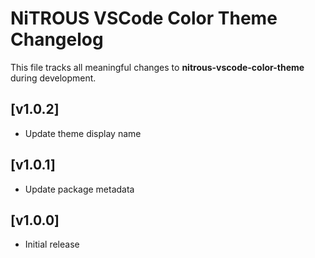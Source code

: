 # NiTROUS VSCode Color Theme Changelog

This file tracks all meaningful changes to **nitrous-vscode-color-theme** during development.

## [v1.0.2]

- Update theme display name

## [v1.0.1]

- Update package metadata

## [v1.0.0]

- Initial release
